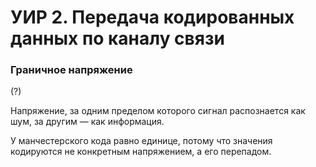 # УИР 2. Передача кодированных данных по каналу связи

### Граничное напряжение

(?)

Напряжение, за одним пределом которого сигнал распознается как шум,
за другим — как информация.

У манчестерского кода равно единице, потому что значения кодируются не
конкретным напряжением, а его перепадом.
